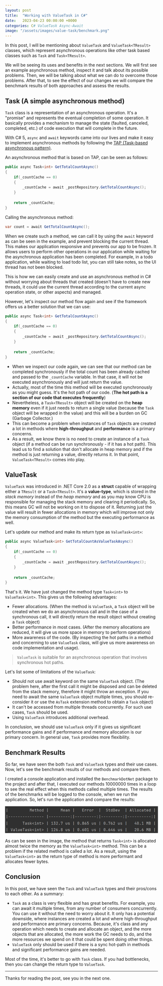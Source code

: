 ```yaml
---
layout: post
title:  "Working with ValueTask in C#"
date:   2023-04-23 00:00:00 +0000
categories: C# ValueTask Async-Await
image: "/assets/images/value-task/benchmark.png"
---
```


In this post, I will be mentioning about `ValueTask` and `ValueTask<TResult>` classes, which represent asynchronous operations like other task based classes such as `Task` and `Task<TResult>`. 

We will be seeing its uses and benefits in the next sections. We will first see an example asynchronous method, inspect it and talk about its possible problems. Then, we will be talking about what we can do to overcome those problems. After that, to see the effect of our changes we will compare the benchmark results of both approaches and assess the results. 

## Task (A simple asynchronous method)

`Task` class is a representation of an asynchronous operation. It's a "promise" and represents the eventual completion of some operation. It basically provides a mechanism to manage the state (faulted, canceled, completed, etc.) of code execution that will complete in the future.

With C# 5, `async` and `await` keywords came into our lives and make it easy to implement asynchronous methods by following the [TAP (Task-based asynchronous pattern)](https://learn.microsoft.com/en-us/dotnet/standard/asynchronous-programming-patterns/task-based-asynchronous-pattern-tap).

An asynchronous method that is based on TAP, can be seen as follows:

```csharp
public async Task<int> GetTotalCountAsync()
{
    if(_countCache == 0)
    {
        _countCache = await _postRepository.GetTotalCountAsync();
    }

    return _countCache;
}
```

Calling the asynchronous method:

```csharp
var count = await GetTotalCountAsync();
```

When we create such a method, we can call it by using the `await` keyword as can be seen in the example, and prevent blocking the current thread. This makes our application responsive and prevents our app to be frozen. It allows users to perform other operations in our application while waiting for the asynchronous application has been completed. For example, in a todo application, while waiting to load todo list, you can still take notes, so the UI thread has not been blocked.

This is how we can easily create and use an asynchronous method in C# without worrying about threads that created (doesn't have to create new threads, it could use the current thread according to the current async operation state, or other aspects) and managed. 

However, let's inspect our method flow again and see if the framework offers us a better solution that we can use:

```csharp
public async Task<int> GetTotalCountAsync()
{
    if(_countCache == 0)
    {
        _countCache = await _postRepository.GetTotalCountAsync();
    }

    return _countCache;
}
```

* When we inspect our code again, we can see that our method can be completed synchronously if the total count has been already cached and passed to the `_countCache` variable. In that case, it will not be executed asynchronously and will just return the value.
* Actually, most of the time this method will be executed synchronously as you might guess. It's the hot path of our code. (**The hot path is a section of our code that executes frequently**)
* Nevertheless, a `Task<TResult>` object will be created on the **heap memory** even if it just needs to return a single value (because the `Task` object will be wrapped in the value) and this will be a burden on GC (Garbage Collector.)
* This can become a problem when instances of `Task` objects are created a lot in methods where **high-throughput** and **performance** is a primary concerns.
* As a result, we know there is no need to create an instance of a `Task` object (if a method can be run synchronously - if it has a hot path). This lead us to find a solution that don't allocate in heap memory and if the method is just returning a value, directly returns it. In that point, `ValueTask<TResult>` comes into play.

## ValueTask<TResult>

`ValueTask` was introduced in .NET Core 2.0 as a **struct** capable of wrapping either a `TResult` or a `Task<TResult>`. It's a **value-type**, which is stored in the *stack memory* instead of the *heap memory* and as you may know CPU is responsible for managing the stack memory and clearing it periodically. So, this means GC will not be working on it to dispose of it. Returning just the value will result in fewer allocations in memory which will improve not only the memory consumption of the method but the executing performance as well.

Let's update our method and make its return type as `ValueTask<int>`:

```csharp
public async ValueTask<int> GetTotalCountAsValueTaskAsync()
{
    if(_countCache == 0)
    {
        _countCache = await _postRepository.GetTotalCountAsync();
    }

    return _countCache;
}
```

That's it. We have just changed the method type `Task<int>` to `ValueTask<int>`. This gives us the following advantages:

* Fewer allocations. (When the method is `ValueTask`, a `Task` object will be created when we do an asynchronous call and in the case of a synchronous call, it will directly return the result object without creating a `Task` object)
* Better performance in most cases. (After the memory allocations are reduced, it will give us more space in memory to perform operations)
* More awareness of the code. (By inspecting the hot paths in a method and concerning to use `ValueTask` class, will give us more awareness on code implementation and usage).

> `ValueTask` is suitable for an asynchronous operation that involves synchronous hot paths.

Let's list some of limitations of the `ValueTask`:

* Should not use await keyword on the same `ValueTask` object. (The problem here, after the first call it might be disposed and can be deleted from the stack memory, therefore it might throw an exception. If you need to await the same `ValueTask` object multiple times, you should re-consider it or use the `AsTask` extension method to obtain a `Task` object)
* It can't be accessed from multiple threads concurrently. For such use cases, `Task` should be used.
* Using `ValueTask` introduces additional overhead.

In conclusion, we should use `ValueTask` only if it gives us significant performance gains and if performance and memory allocation is our primary concern. In general use, `Task` provides more flexibility.

## Benchmark Results

So far, we have seen the both `Task` and `ValueTask` types and their use cases. Now, let's see the benchmark results of our methods and compare them.

I created a console application and installed the `BenchmarkDotNet` package to the project and after that, I executed our methods 10000000 times in a loop to see the real effect when this methods called multiple times. The results of the benchmarks will be logged to the console, when we run the application. So, let's run the application and compare the results:

![](/assets/images/value-task/benchmark.png)

As can be seen in the image, the method that returns `Task<int>` is allocated almost twice the memory as the `ValueTask<int>` method. This can be a problem if the related method is called a lot. As a result, using the `ValueTask<int>` as the return type of method is more performant and allocates fewer bytes. 

## Conclusion

In this post, we have seen the `Task` and `ValueTask` types and their pros/cons to each other. As a summary:

* `Task` as a class is very flexible and has great benefits. For example, you can await it multiple times, from any number of consumers concurrently. You can use it without the need to worry about it. It only has a potential downside, where instances are created a lot and where high-throughput and performance are primary concerns. Because, it's class and any operation which needs to create and allocate an object, and the more objects that are allocated, the more work the GC needs to do, and the more resources we spend on it that could be spent doing other things.
* `ValueTask` only should be used if there is a sync hot-path in methods and significant performance gains are needed.

Most of the time, it's better to go with `Task` class. If you had bottlenecks, then you can change the return type to `ValueTask`.

---

Thanks for reading the post, see you in the next one.
